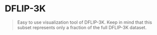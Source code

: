 # DFLIP-3K 
  
> Easy to use visualization tool of DFLIP-3K.
> Keep in mind that this subset represents only a fraction of the full DFLIP-3K dataset.

